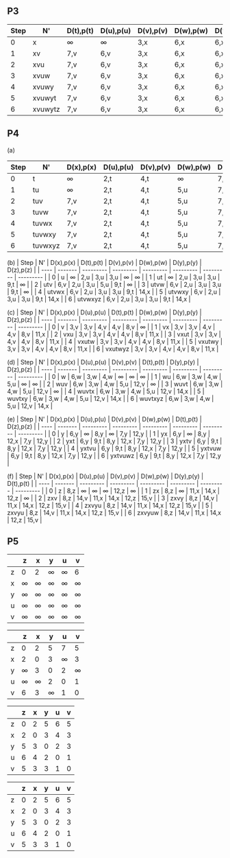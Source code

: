 ## 	P3

| Step | N'      | D(t),p(t) | D(u),p(u) | D(v),p(v) | D(w),p(w) | D(y),p(y) | D(z),p(z) |
| ---- | ------- | --------- | --------- | --------- | --------- | --------- | --------- |
| 0    | x       | ∞         | ∞         | 3,x       | 6,x       | 6,x       | 8,x       |
| 1    | xv      | 7,v       | 6,v       | 3,x       | 6,x       | 6,x       | 8,x       |
| 2    | xvu     | 7,v       | 6,v       | 3,x       | 6,x       | 6,x       | 8,x       |
| 3    | xvuw    | 7,v       | 6,v       | 3,x       | 6,x       | 6,x       | 8,x       |
| 4    | xvuwy   | 7,v       | 6,v       | 3,x       | 6,x       | 6,x       | 8,x       |
| 5    | xvuwyt  | 7,v       | 6,v       | 3,x       | 6,x       | 6,x       | 8,x       |
| 6    | xvuwytz | 7,v       | 6,v       | 3,x       | 6,x       | 6,x       | 8,x       |

## P4

(a)

| Step | N'      | D(x),p(x) | D(u),p(u) | D(v),p(v) | D(w),p(w) | D(y),p(y) | D(z),p(z) |
| ---- | ------- | --------- | --------- | --------- | --------- | --------- | --------- |
| 0    | t       | ∞         | 2,t       | 4,t       | ∞         | 7,t       | ∞         |
| 1    | tu      | ∞         | 2,t       | 4,t       | 5,u       | 7,t       | ∞         |
| 2    | tuv     | 7,v       | 2,t       | 4,t       | 5,u       | 7,t       | ∞         |
| 3    | tuvw    | 7,v       | 2,t       | 4,t       | 5,u       | 7,t       | ∞         |
| 4    | tuvwx   | 7,v       | 2,t       | 4,t       | 5,u       | 7,t       | 15,x      |
| 5    | tuvwxy  | 7,v       | 2,t       | 4,t       | 5,u       | 7,t       | 15,x      |
| 6    | tuvwxyz | 7,v       | 2,t       | 4,t       | 5,u       | 7,t       | 15,x      |

(b)
| Step | N'      | D(x),p(x) | D(t),p(t) | D(v),p(v) | D(w),p(w) | D(y),p(y) | D(z),p(z) |
| ---- | ------- | --------- | --------- | --------- | --------- | --------- | --------- |
| 0    | u       | ∞         | 2,u       | 3,u       | 3,u       |  ∞        | ∞         |
| 1    | ut      | ∞         | 2,u       | 3,u       | 3,u       | 9,t       | ∞         |
| 2    | utv     | 6,v       | 2,u       | 3,u       | 5,u       | 9,t       | ∞         |
| 3    | utvw    | 6,v       | 2,u       | 3,u       | 3,u       | 9,t       | ∞         |
| 4    | utvwx   | 6,v       | 2,u       | 3,u       | 3,u       | 9,t       | 14,x      |
| 5    | utvwxy  | 6,v       | 2,u       | 3,u       | 3,u       | 9,t       | 14,x      |
| 6    | utvwxyz | 6,v       | 2,u       | 3,u       | 3,u       | 9,t       | 14,x      |

(c)
| Step | N'      | D(x),p(x) | D(u),p(u) | D(t),p(t) | D(w),p(w) | D(y),p(y) | D(z),p(z) |
| ---- | ------- | --------- | --------- | --------- | --------- | --------- | --------- |
| 0    | v       | 3,v       | 3,v       | 4,v       | 4,v       | 8,v       | ∞         |
| 1    | vx      | 3,v       | 3,v       | 4,v       | 4,v       | 8,v       | 11,x      |
| 2    | vxu     | 3,v       | 3,v       | 4,v       | 4,v       | 8,v       | 11,x      |
| 3    | vxut    | 3,v       | 3,v       | 4,v       | 4,v       | 8,v       | 11,x      |
| 4    | vxutw   | 3,v       | 3,v       | 4,v       | 4,v       | 8,v       | 11,x      |
| 5    | vxutwy  | 3,v       | 3,v       | 4,v       | 4,v       | 8,v       | 11,x      |
| 6    | vxutwyz | 3,v       | 3,v       | 4,v       | 4,v       | 8,v       | 11,x      |

(d)
| Step | N'      | D(x),p(x) | D(u),p(u) | D(v),p(v) | D(t),p(t) | D(y),p(y) | D(z),p(z) |
| ---- | ------- | --------- | --------- | --------- | --------- | --------- | --------- |
| 0    | w       | 6,w       | 3,w       | 4,w       | ∞         | ∞         | ∞         |
| 1    | wu      | 6,w       | 3,w       | 4,w       | 5,u       | ∞         | ∞         |
| 2    | wuv     | 6,w       | 3,w       | 4,w       | 5,u       | 12,v      | ∞         |
| 3    | wuvt    | 6,w       | 3,w       | 4,w       | 5,u       | 12,v      | ∞         |
| 4    | wuvtx   | 6,w       | 3,w       | 4,w       | 5,u       | 12,v      | 14,x      |
| 5    | wuvtxy  | 6,w       | 3,w       | 4,w       | 5,u       | 12,v      | 14,x      |
| 6    | wuvtxyz | 6,w       | 3,w       | 4,w       | 5,u       | 12,v      | 14,x      |

(e)
| Step | N'      | D(x),p(x) | D(u),p(u) | D(v),p(v) | D(w),p(w) | D(t),p(t) | D(z),p(z) |
| ---- | ------- | --------- | --------- | --------- | --------- | --------- | --------- |
| 0    | y       | 6,y       | ∞         | 8,y       | ∞         | 7,y       | 12,y      |
| 1    | yx      | 6,y       | ∞         | 8,y       | 12,x      | 7,y       | 12,y      |
| 2    | yxt     | 6,y       | 9,t       | 8,y       | 12,x      | 7,y       | 12,y      |
| 3    | yxtv    | 6,y       | 9,t       | 8,y       | 12,x      | 7,y       | 12,y      |
| 4    | yxtvu   | 6,y       | 9,t       | 8,y       | 12,x      | 7,y       | 12,y      |
| 5    | yxtvuw  | 6,y       | 9,t       | 8,y       | 12,x      | 7,y       | 12,y      |
| 6    | yxtvuwz | 6,y       | 9,t       | 8,y       | 12,x      | 7,y       | 12,y      |


(f)
| Step | N'      | D(x),p(x) | D(u),p(u) | D(v),p(v) | D(w),p(w) | D(y),p(y) | D(t),p(t) |
| ---- | ------- | --------- | --------- | --------- | --------- | --------- | --------- |
| 0    | z       | 8,z       | ∞         | ∞         | ∞         | 12,z      | ∞         |
| 1    | zx      | 8,z       | ∞         | 11,x      | 14,x      | 12,z      | ∞         |
| 2    | zxv     | 8,z       | 14,v      | 11,x      | 14,x      | 12,z      | 15,v      |
| 3    | zxvy    | 8,z       | 14,v      | 11,x      | 14,x      | 12,z      | 15,v      |
| 4    | zxvyu   | 8,z       | 14,v      | 11,x      | 14,x      | 12,z      | 15,v      |
| 5    | zxvyu   | 8,z       | 14,v      | 11,x      | 14,x      | 12,z      | 15,v      |
| 6    | zxvyuw  | 8,z       | 14,v      | 11,x      | 14,x      | 12,z      | 15,v      |

## P5

|   | z | x | y | u | v |
| --| --| --| --| --| --|
| z | 0 | 2 | ∞ | ∞ | 6 |
| x | ∞ | ∞ | ∞ | ∞ | ∞ |
| y | ∞ | ∞ | ∞ | ∞ | ∞ |
| u | ∞ | ∞ | ∞ | ∞ | ∞ |
| v | ∞ | ∞ | ∞ | ∞ | ∞ |

|   | z | x | y | u | v |
| --| --| --| --| --| --|
| z | 0 | 2 | 5 | 7 | 5 |
| x | 2 | 0 | 3 | ∞ | 3 |
| y | ∞ | 3 | 0 | 2 | ∞ |
| u | ∞ | ∞ | 2 | 0 | 1 |
| v | 6 | 3 | ∞ | 1 | 0 |

|   | z | x | y | u | v |
| --| --| --| --| --| --|
| z | 0 | 2 | 5 | 6 | 5 |
| x | 2 | 0 | 3 | 4 | 3 |
| y | 5 | 3 | 0 | 2 | 3 |
| u | 6 | 4 | 2 | 0 | 1 |
| v | 5 | 3 | 3 | 1 | 0 |

|   | z | x | y | u | v |
| --| --| --| --| --| --|
| z | 0 | 2 | 5 | 6 | 5 |
| x | 2 | 0 | 3 | 4 | 3 |
| y | 5 | 3 | 0 | 2 | 3 |
| u | 6 | 4 | 2 | 0 | 1 |
| v | 5 | 3 | 3 | 1 | 0 |